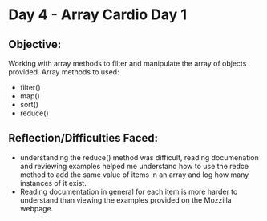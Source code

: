 # Day 4 - Array Cardio Day 1

## Objective:

Working with array methods to filter and manipulate the array of objects provided.
Array methods to used:

- filter()
- map()
- sort()
- reduce()

## Reflection/Difficulties Faced:

- understanding the reduce() method was difficult, reading documenation and reviewing examples helped me understand how to use the redce method to add the same value of items in an array and log how many instances of it exist.
- Reading documentation in general for each item is more harder to understand than viewing the examples provided on the Mozzilla webpage.
